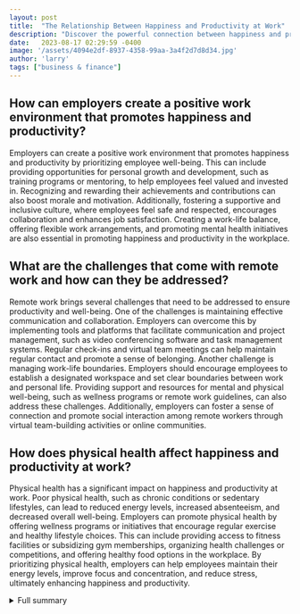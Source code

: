 ```yaml
---
layout: post
title:  "The Relationship Between Happiness and Productivity at Work"
description: "Discover the powerful connection between happiness and productivity at work, backed by recent research. Learn how to improve happiness and maximize your productivity for long-term success."
date:   2023-08-17 02:29:59 -0400
image: '/assets/4094e2df-8937-4358-99aa-3a4f2d7d8d34.jpg'
author: 'larry'
tags: ["business & finance"]
---
```


## How can employers create a positive work environment that promotes happiness and productivity?
Employers can create a positive work environment that promotes happiness and productivity by prioritizing employee well-being. This can include providing opportunities for personal growth and development, such as training programs or mentoring, to help employees feel valued and invested in. Recognizing and rewarding their achievements and contributions can also boost morale and motivation. Additionally, fostering a supportive and inclusive culture, where employees feel safe and respected, encourages collaboration and enhances job satisfaction. Creating a work-life balance, offering flexible work arrangements, and promoting mental health initiatives are also essential in promoting happiness and productivity in the workplace.

## What are the challenges that come with remote work and how can they be addressed?
Remote work brings several challenges that need to be addressed to ensure productivity and well-being. One of the challenges is maintaining effective communication and collaboration. Employers can overcome this by implementing tools and platforms that facilitate communication and project management, such as video conferencing software and task management systems. Regular check-ins and virtual team meetings can help maintain regular contact and promote a sense of belonging. Another challenge is managing work-life boundaries. Employers should encourage employees to establish a designated workspace and set clear boundaries between work and personal life. Providing support and resources for mental and physical well-being, such as wellness programs or remote work guidelines, can also address these challenges. Additionally, employers can foster a sense of connection and promote social interaction among remote workers through virtual team-building activities or online communities.

## How does physical health affect happiness and productivity at work?
Physical health has a significant impact on happiness and productivity at work. Poor physical health, such as chronic conditions or sedentary lifestyles, can lead to reduced energy levels, increased absenteeism, and decreased overall well-being. Employers can promote physical health by offering wellness programs or initiatives that encourage regular exercise and healthy lifestyle choices. This can include providing access to fitness facilities or subsidizing gym memberships, organizing health challenges or competitions, and offering healthy food options in the workplace. By prioritizing physical health, employers can help employees maintain their energy levels, improve focus and concentration, and reduce stress, ultimately enhancing happiness and productivity.

<details>
  <summary>Full summary</summary>
The relationship between happiness and productivity at work has long been a topic of interest. While it is commonly believed that happier workers are more productive, recent research conducted by Jan-Emmanuel De Neve, George Ward, and Clement Bellet provides valuable insights into this relationship.<br><br>The study, which took place over a six-month period in the contact centres of British telecoms firm BT, found that workers were 13% more productive when they were happy. The researchers measured happiness using a weekly survey that asked workers to rate their happiness on a scale using emoji buttons. Data on attendance, call-to-sale conversion, and customer satisfaction were also tracked.<br><br>Interestingly, the research found that happy workers did not work more hours than their discontented colleagues. Instead, they were simply more productive within their time at work. This highlights the importance of prioritizing both happiness and fulfillment to avoid burnout and achieve long-term success.<br><br>To improve happiness at work, it is crucial to focus on both pleasure and growth. Finding fulfillment in your work involves accepting oneself, making the most of what one has, and being optimistic about the future. Adapting to challenges and developing meaningful relationships are also key factors in achieving happiness and fulfillment.<br><br>While remote work has become more prevalent, it is important to address the challenges that come with it. Remote workers often cite better work-life balance as a top reason for choosing remote work. However, non-traditional working hours can lead to increased pressure and work fatigue. Setting a schedule, creating a dedicated workspace, and maintaining a routine can help maintain productivity and balance.<br><br>It is essential to note the impact of health conditions on happiness and productivity. Obesity, for example, not only increases the risk of serious diseases but also has economic implications for healthcare systems and productivity costs. Taking steps to prioritize physical health, such as maintaining a proper diet and engaging in regular exercise, can contribute to overall happiness and productivity.<br><br>In conclusion, happiness and productivity go hand in hand. By focusing on both personal fulfillment and growth, developing meaningful relationships, and prioritizing physical health, individuals can maximize their happiness and productivity at work. By understanding the importance of these factors, employers can create a positive work environment that benefits both employees and the organization as a whole.
</details>
